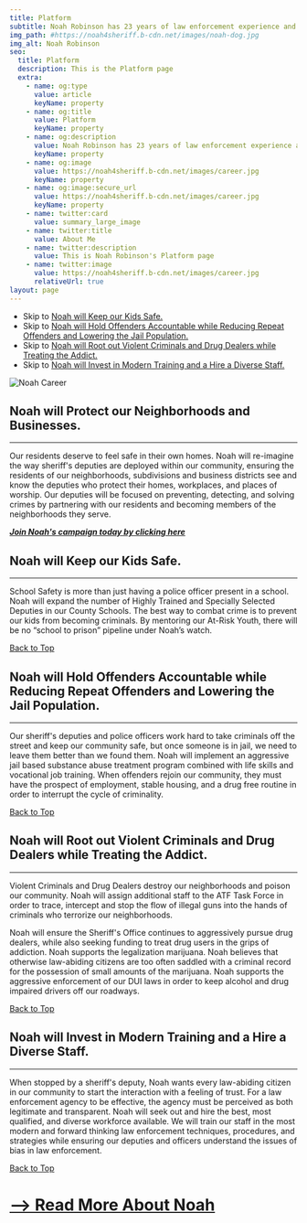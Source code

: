 ```yaml
---
title: Platform
subtitle: Noah Robinson has 23 years of law enforcement experience and served as the Chief Deputy Sheriff. He knows what it takes to successfully run a Sheriff’s Office, and his platform reflects this experience and expertise.
img_path: #https://noah4sheriff.b-cdn.net/images/noah-dog.jpg
img_alt: Noah Robinson
seo:
  title: Platform
  description: This is the Platform page
  extra:
    - name: og:type
      value: article
      keyName: property
    - name: og:title
      value: Platform
      keyName: property
    - name: og:description
      value: Noah Robinson has 23 years of law enforcement experience and served as the Chief Deputy Sheriff. He knows what it takes to successfully run a Sheriff’s Office, and his platform reflects this experience and expertise.
      keyName: property
    - name: og:image
      value: https://noah4sheriff.b-cdn.net/images/career.jpg
      keyName: property
    - name: og:image:secure_url
      value: https://noah4sheriff.b-cdn.net/images/career.jpg
      keyName: property
    - name: twitter:card
      value: summary_large_image
    - name: twitter:title
      value: About Me
    - name: twitter:description
      value: This is Noah Robinson's Platform page
    - name: twitter:image
      value: https://noah4sheriff.b-cdn.net/images/career.jpg
      relativeUrl: true
layout: page
---
```

<div id="top"></div>

- Skip to [Noah will Keep our Kids Safe.](#kids)
- Skip to [Noah will Hold Offenders Accountable while Reducing Repeat Offenders and Lowering the Jail Population.](#jail)
- Skip to [Noah will Root out Violent Criminals and Drug Dealers while Treating the Addict.](#treat)
- Skip to [Noah will Invest in Modern Training and a Hire a Diverse Staff.](#hire)

![Noah Career](https://noah4sheriff.b-cdn.net/images/noah-career.jpg)

## Noah will Protect our Neighborhoods and Businesses.

---

Our residents deserve to feel safe in their own homes. Noah will re-imagine the way sheriff's deputies are deployed within our community, ensuring the residents of our neighborhoods, subdivisions and business districts see and know the deputies who protect their homes, workplaces, and places of worship. Our deputies will be focused on preventing, detecting, and solving crimes by partnering with our residents and becoming members of the neighborhoods they serve.

***[Join Noah's campaign today by clicking here](/join)***

<div id="kids"></div>

## Noah will Keep our Kids Safe.

---

School Safety is more than just having a police officer present in a school. Noah will expand the number of Highly Trained and Specially Selected Deputies in our County Schools. The best way to combat crime is to prevent our kids from becoming criminals. By mentoring our At-Risk Youth, there will be no “school to prison” pipeline under Noah’s watch.

[Back to Top](#top)

<div id="jail"></div>

## Noah will Hold Offenders Accountable while Reducing Repeat Offenders and Lowering the Jail Population.

---

Our sheriff's deputies and police officers work hard to take criminals off the street and keep our community safe, but once someone is in jail, we need to leave them better than we found them. Noah will implement an aggressive jail based substance abuse treatment program combined with life skills and vocational job training. When offenders rejoin our community, they must have the prospect of employment, stable housing, and a drug free routine in order to interrupt the cycle of criminality.

[Back to Top](#top)

<div id="treat"></div>

## Noah will Root out Violent Criminals and Drug Dealers while Treating the Addict.

---

Violent Criminals and Drug Dealers destroy our neighborhoods and poison our community. Noah will assign additional staff to the ATF Task Force in order to trace, intercept and stop the flow of illegal guns into the hands of criminals who terrorize our neighborhoods.

Noah will ensure the Sheriff's Office continues to aggressively pursue drug dealers, while also seeking funding to treat drug users in the grips of addiction. Noah supports the legalization marijuana. Noah believes that otherwise law-abiding citizens are too often saddled with a criminal record for the possession of small amounts of the marijuana. Noah supports the aggressive enforcement of our DUI laws in order to keep alcohol and drug impaired drivers off our roadways.

[Back to Top](#top)

<div id="treat"></div>

## Noah will Invest in Modern Training and a Hire a Diverse Staff.

---

When stopped by a sheriff's deputy, Noah wants every law-abiding citizen in our community to start the interaction with a feeling of trust. For a law enforcement agency to be effective, the agency must be perceived as both legitimate and transparent. Noah will seek out and hire the best, most qualified, and diverse workforce available. We will train our staff in the most modern and forward thinking law enforcement techniques, procedures, and strategies while ensuring our deputies and officers understand the issues of bias in law enforcement.

[Back to Top](#top)

# [--> Read More About Noah](/about)
